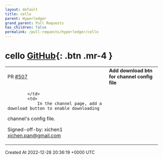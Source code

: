 ```yaml
---
layout: default
title: cello
parent: Hyperledger
grand_parent: Pull Requests
has_children: false
permalink: /pull-requests/hyperledger/cello
---
```


# cello <span class="fs-3 right-align">[GitHub](https://github.com/hyperledger/cello){: .btn .mr-4 }</span>


<div>
    <table>
        <tr>
            <td>
                PR <a href="https://github.com/hyperledger/cello/pull/507" class=".btn">#507</a>
            </td>
            <td>
                <b>
                    Add download btn for channel config file
                </b>
            </td>
        </tr>
        <tr>
            <td>
                
            </td>
            <td>
                In the channel page, add a download button to enable downloading 
channel's config file.

Signed-off-by: xichen1 <xichen.pan@gmail.com>
            </td>
        </tr>
    </table>
    <div class="right-align">
        Created At 2022-12-28 20:36:19 +0000 UTC
    </div>
</div>


